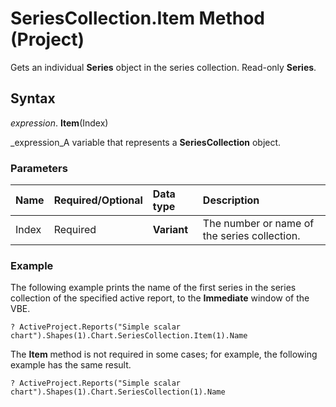 
# SeriesCollection.Item Method (Project)
Gets an individual  **Series** object in the series collection. Read-only **Series**.

## Syntax

 _expression_. **Item**(Index)

 _expression_A variable that represents a  **SeriesCollection** object.


### Parameters



|**Name**|**Required/Optional**|**Data type**|**Description**|
|:-----|:-----|:-----|:-----|
|Index|Required| **Variant**|The number or name of the series collection.|

### Example

The following example prints the name of the first series in the series collection of the specified active report, to the  **Immediate** window of the VBE.


```
? ActiveProject.Reports("Simple scalar chart").Shapes(1).Chart.SeriesCollection.Item(1).Name
```

The  **Item** method is not required in some cases; for example, the following example has the same result.




```
? ActiveProject.Reports("Simple scalar chart").Shapes(1).Chart.SeriesCollection(1).Name
```

